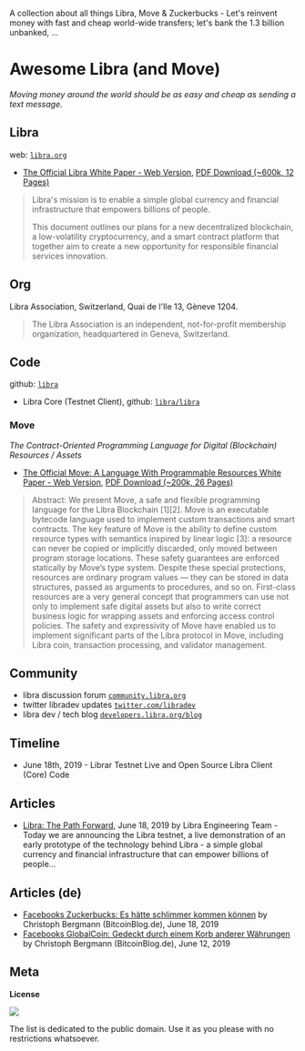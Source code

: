 A collection about all things Libra, Move & Zuckerbucks - Let's reinvent money with fast and cheap world-wide transfers; let's bank the 1.3 billion unbanked, ...

# Awesome Libra (and Move)

_Moving money around the world should be as easy and cheap as sending a text message._


## Libra

web: [`libra.org`](https://libra.org)

- [The Official Libra White Paper - Web Version](https://libra.org/en-US/white-paper), [PDF Download (~600k, 12 Pages)](libra-whitepaper.pdf) 

> Libra's mission is to enable a simple global currency and financial infrastructure that empowers billions of people.
>
> This document outlines our plans for a new decentralized blockchain, a low-volatility cryptocurrency, 
> and a smart contract platform that together aim to create a new opportunity for responsible financial services innovation.
  

## Org

Libra Association, Switzerland, Quai de l'Ile 13, Gèneve 1204.

> The Libra Association is an independent, not-for-profit membership organization, headquartered in Geneva, Switzerland.



## Code

github: [`libra`](https://github.com/libra)

- Libra Core (Testnet Client), github: [`libra/libra`](https://github.com/libra/libra)


### Move

_The Contract-Oriented Programming Language for Digital (Blockchain) Resources / Assets_

- [The Official Move: A Language With Programmable Resources White Paper - Web Version](https://developers.libra.org/docs/move-paper), [PDF Download (~200k, 26 Pages)](move-whitepaper.pdf) 

> Abstract: We present Move, a safe and flexible programming language for the Libra Blockchain [1][2].
> Move is an executable bytecode language used to implement custom transactions and smart contracts.
> The key feature of Move is the ability to define custom resource types with semantics inspired by linear
> logic [3]: a resource can never be copied or implicitly discarded, only moved between program storage
> locations. These safety guarantees are enforced statically by Move’s type system. Despite these
> special protections, resources are ordinary program values — they can be stored in data structures,
> passed as arguments to procedures, and so on. First-class resources are a very general concept that
> programmers can use not only to implement safe digital assets but also to write correct business
> logic for wrapping assets and enforcing access control policies. The safety and expressivity of Move
> have enabled us to implement significant parts of the Libra protocol in Move, including Libra coin,
> transaction processing, and validator management.


## Community

- libra discussion forum [`community.libra.org`](https://community.libra.org)
- twitter libradev updates [`twitter.com/libradev`](https://twitter.com/libradev)
- libra dev / tech blog [`developers.libra.org/blog`](https://developers.libra.org/blog/)


## Timeline

- June 18th, 2019 - Librar Testnet Live and Open Source Libra Client (Core) Code

## Articles

- [Libra: The Path Forward](https://developers.libra.org/blog/2019/06/18/the-path-forward), June 18, 2019 by Libra Engineering Team - Today we are announcing the Libra testnet, a live demonstration of an early prototype of the technology behind Libra - a simple global currency and financial infrastructure that can empower billions of people...


## Articles (de)

- [Facebooks Zuckerbucks: Es hätte schlimmer kommen können](https://bitcoinblog.de/2019/06/18/facebooks-zuckerbucks-es-haette-schlimmer-kommen-koennen/) by Christoph Bergmann (BitcoinBlog.de), June 18, 2019
- [Facebooks GlobalCoin: Gedeckt durch einem Korb anderer Währungen](https://bitcoinblog.de/2019/06/12/facebooks-globalcoin-gedeckt-durch-einem-korb-anderer-waehrungen/) by Christoph Bergmann (BitcoinBlog.de), June 12, 2019




## Meta

**License**

![](https://publicdomainworks.github.io/buttons/zero88x31.png)

The list is dedicated to the public domain. Use it as you please with no restrictions whatsoever.

